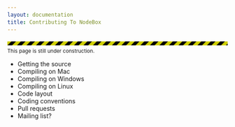 ```yaml
---
layout: documentation
title: Contributing To NodeBox
---
```

![Under Construction](/media/img/under-construction.png)
<small>This page is still under construction.</small>

* Getting the source
* Compiling on Mac
* Compiling on Windows
* Compiling on Linux
* Code layout
* Coding conventions
* Pull requests
* Mailing list?